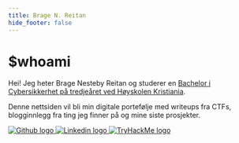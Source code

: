 ```yaml
---
title: Brage N. Reitan
hide_footer: false
---
```

# $whoami
Hei! Jeg heter Brage Nesteby Reitan og studerer en [Bachelor i Cybersikkerhet på tredjeåret ved Høyskolen Kristiania](https://www.kristiania.no/studier/bachelor/cybersikkerhet/). 

Denne nettsiden vil bli min digitale portefølje med writeups fra CTFs, blogginnlegg fra ting jeg finner på og mine siste prosjekter.





<div class="icon-wrapper">
    <a href="https://github.com/bragenr">
        <img src="/images/github-mark-white.png" alt="Github logo">
    </a>
    <a href="https://linkedin.com/in/bragenr">
        <img src="/images/linkedin.png" alt="Linkedin logo">
    </a>
    <a href="https://tryhackme.com/p/bragenr">
        <img src="/images/thm-logo.png" alt="TryHackMe logo">
    </a>
</div>